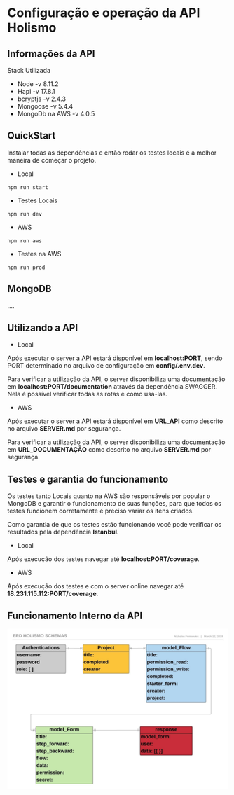 # Configuração e operação da API Holismo

## Informações da API
Stack Utilizada

- Node -v 8.11.2
- Hapi -v 17.8.1
- bcryptjs -v 2.4.3
- Mongoose -v 5.4.4
- MongoDb na AWS -v 4.0.5

## QuickStart
Instalar todas as dependências e então rodar os testes locais é a melhor maneira de começar o projeto.

- Local
```
npm run start
```
- Testes Locais
```
npm run dev
```
- AWS
```
npm run aws
```
- Testes na AWS
```
npm run prod
```
## MongoDB
....

## Utilizando a API
- Local 

Após executar o server a API estará disponível em **localhost:PORT**, sendo PORT determinado no arquivo de configuração em **config/.env.dev**.

Para verificar a utilização da API, o server disponibiliza uma documentação em **localhost:PORT/documentation** através da dependência SWAGGER. Nela é possível verificar todas as rotas e como usa-las.

- AWS

Após executar o server a API estará disponível em **URL_API** como descrito no arquivo **SERVER.md** por segurança.

Para verificar a utilização da API, o server disponibiliza uma documentação em **URL_DOCUMENTAÇÃO** como descrito no arquivo **SERVER.md** por segurança.

## Testes e garantia do funcionamento
Os testes tanto Locais quanto na AWS são responsáveis por popular o MongoDB e garantir o funcionamento de suas funções, para que todos os testes funcionem corretamente é preciso variar os itens criados.

Como garantia de que os testes estão funcionando você pode verificar os resultados pela dependência **Istanbul**.

- Local

Após execução dos testes navegar até **localhost:PORT/coverage**.

- AWS

Após execução dos testes e com o server online navegar até **18.231.115.112:PORT/coverage**.

## Funcionamento Interno da API
![ERD](resources/ERD_HolismoSchemas.jpeg)